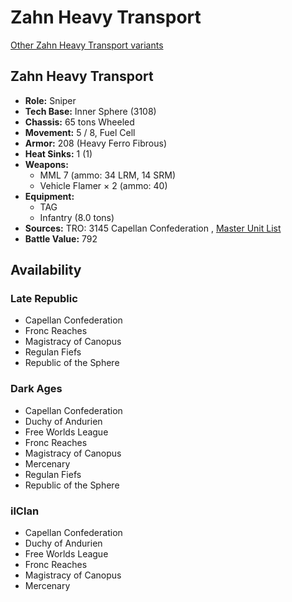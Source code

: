 # Zahn Heavy Transport 

[Other Zahn Heavy Transport variants](../zahn_heavy_transport.md) 

## Zahn Heavy Transport 

- **Role:** Sniper 
- **Tech Base:** Inner Sphere (3108) 
- **Chassis:** 65 tons Wheeled 
- **Movement:** 5 / 8, Fuel Cell 
- **Armor:** 208 (Heavy Ferro Fibrous) 
- **Heat Sinks:** 1 (1) 
- **Weapons:** 
  - MML 7 (ammo: 34 LRM, 14 SRM) 
  - Vehicle Flamer × 2 (ammo: 40) 
- **Equipment:** 
  - TAG 
  - Infantry (8.0 tons) 
- **Sources:** TRO: 3145 Capellan Confederation , [Master Unit List](http://masterunitlist.info/Unit/Details/6444) 
- **Battle Value:** 792 

## Availability 

### Late Republic 

- Capellan Confederation 
- Fronc Reaches 
- Magistracy of Canopus 
- Regulan Fiefs 
- Republic of the Sphere 

### Dark Ages 

- Capellan Confederation 
- Duchy of Andurien 
- Free Worlds League 
- Fronc Reaches 
- Magistracy of Canopus 
- Mercenary 
- Regulan Fiefs 
- Republic of the Sphere 

### ilClan 

- Capellan Confederation 
- Duchy of Andurien 
- Free Worlds League 
- Fronc Reaches 
- Magistracy of Canopus 
- Mercenary 

